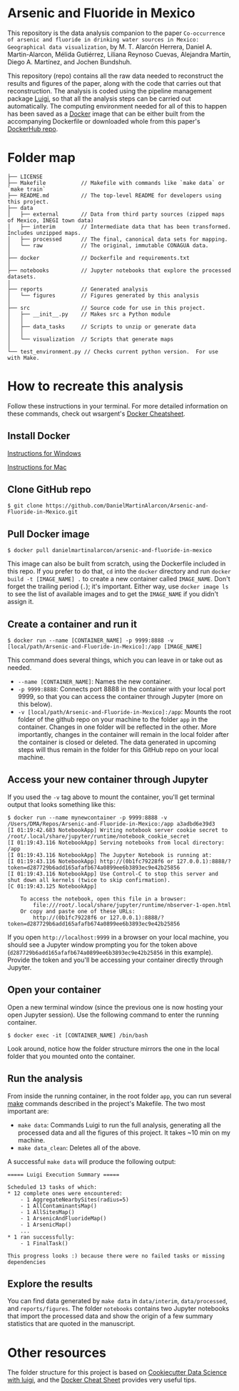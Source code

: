 # Arsenic and Fluoride in Mexico
This repository is the data analysis companion to the paper `Co-occurrence of arsenic and fluoride in drinking water sources in Mexico: Geographical data visualization`, by M. T. Alarcón Herrera, Daniel A. Martin-Alarcon, Mélida Gutiérrez, Liliana Reynoso Cuevas, Alejandra Martín, Diego A. Martínez, and Jochen Bundshuh.

This repository (repo) contains all the raw data needed to reconstruct the results and figures of the paper, along with the code that carries out that reconstruction.  The analysis is coded using the pipeline management package [Luigi](https://luigi.readthedocs.io/en/stable/index.html), so that all the analysis steps can be carried out automatically.  The computing environment needed for all of this to happen has been saved as a [Docker](https://www.docker.com/) image that can be either built from the accompanying Dockerfile or downloaded whole from this paper's [DockerHub repo](https://hub.docker.com/r/danielmartinalarcon/arsenic-and-fluoride-in-mexico).

# Folder map

```
├── LICENSE
├── Makefile           // Makefile with commands like `make data` or `make train`
├── README.md          // The top-level README for developers using this project.
├── data
│   ├── external       // Data from third party sources (zipped maps of Mexico, INEGI town data)
│   ├── interim        // Intermediate data that has been transformed. Includes unzipped maps.
│   ├── processed      // The final, canonical data sets for mapping.
│   └── raw            // The original, immutable CONAGUA data.
│
├── docker             // Dockerfile and requirements.txt
│        
├── notebooks          // Jupyter notebooks that explore the processed datasets.
│
├── reports            // Generated analysis
│   └── figures        // Figures generated by this analysis
│
├── src                // Source code for use in this project.
│   ├── __init__.py    // Makes src a Python module
│   │
│   ├── data_tasks     // Scripts to unzip or generate data
│   │
│   └── visualization  // Scripts that generate maps
│
└── test_environment.py // Checks current python version.  For use with Make.
```

# How to recreate this analysis

Follow these instructions in your terminal.  For more detailed information on these commands, check out wsargent's [Docker Cheatsheet](https://github.com/wsargent/docker-cheat-sheet/#containers).

## Install Docker
[Instructions for Windows](https://docs.docker.com/docker-for-windows/)

[Instructions for Mac](https://docs.docker.com/docker-for-mac/)

## Clone GitHub repo

`$ git clone https://github.com/DanielMartinAlarcon/Arsenic-and-Fluoride-in-Mexico.git`

## Pull Docker image

`$ docker pull danielmartinalarcon/arsenic-and-fluoride-in-mexico`

This image can also be built from scratch, using the Dockerfile included in this repo. If you prefer to do that, `cd` into the `docker` directory and run `docker build -t [IMAGE_NAME] .` to create a new container called `IMAGE_NAME`. Don't forget the trailing period (`.`); it's important. Either way, use `docker image ls` to see the list of available images and to get the `IMAGE_NAME` if you didn't assign it. 

## Create a container and run it

`$ docker run --name [CONTAINER_NAME] -p 9999:8888 -v [local/path/Arsenic-and-Fluoride-in-Mexico]:/app [IMAGE_NAME]`

This command does several things, which you can leave in or take out as needed.

* `--name [CONTAINER_NAME]`: Names the new container.
* `-p 9999:8888`: Connects port 8888 in the container with your local port 9999, so that you can access the container through Jupyter (more on this below).
* `-v [local/path/Arsenic-and-Fluoride-in-Mexico]:/app`: Mounts the root folder of the github repo on your machine to the folder `app` in the container.  Changes in one folder will be reflected in the other.  More importantly, changes in the container will remain in the local folder after the container is closed or deleted.  The data generated in upcoming steps will thus remain in the folder for this GitHub repo on your local machine.

## Access your new container through Jupyter
If you used the `-v` tag above to mount the container, you'll get terminal output that looks something like this:
```
$ docker run --name mynewcontainer -p 9999:8888 -v /Users/DMA/Repos/Arsenic-and-Fluoride-in-Mexico:/app a3adbd6e39d3
[I 01:19:42.683 NotebookApp] Writing notebook server cookie secret to /root/.local/share/jupyter/runtime/notebook_cookie_secret
[I 01:19:43.116 NotebookApp] Serving notebooks from local directory: /app
[I 01:19:43.116 NotebookApp] The Jupyter Notebook is running at:
[I 01:19:43.116 NotebookApp] http://(0b1fc79228f6 or 127.0.0.1):8888/?token=d287729b6add165afafb674a0899ee6b3893ec9e42b25856
[I 01:19:43.116 NotebookApp] Use Control-C to stop this server and shut down all kernels (twice to skip confirmation).
[C 01:19:43.125 NotebookApp] 
    
    To access the notebook, open this file in a browser:
        file:///root/.local/share/jupyter/runtime/nbserver-1-open.html
    Or copy and paste one of these URLs:
        http://(0b1fc79228f6 or 127.0.0.1):8888/?token=d287729b6add165afafb674a0899ee6b3893ec9e42b25856
```
If you open `http://localhost:9999` in a browser on your local machine, you should see a Jupyter window prompting you for the token above (`d287729b6add165afafb674a0899ee6b3893ec9e42b25856` in this example). Provide the token and you'll be accessing your container directly through Jupyter.

## Open your container
Open a new terminal window (since the previous one is now hosting your open Jupyter session).  Use the following command to enter the running container.

`$ docker exec -it [CONTAINER_NAME] /bin/bash`

Look around, notice how the folder structure mirrors the one in the local folder that you mounted onto the container.

## Run the analysis
From inside the running container, in the root folder `app`, you can run several [make](https://www.gnu.org/software/make/) commands described in the project's Makefile.  The two most important are:

* `make data`: Commands Luigi to run the full analysis, generating all the processed data and all the figures of this project.  It takes ~10 min on my machine.
* `make data_clean`: Deletes all of the above.

A successful `make data` will produce the following output:
```
===== Luigi Execution Summary =====

Scheduled 13 tasks of which:
* 12 complete ones were encountered:
    - 1 AggregateNearbySites(radius=5)
    - 1 AllContaminantsMap()
    - 1 AllSitesMap()
    - 1 ArsenicAndFluorideMap()
    - 1 ArsenicMap()
    ...
* 1 ran successfully:
    - 1 FinalTask()

This progress looks :) because there were no failed tasks or missing dependencies
```

## Explore the results
You can find data generated by `make data` in `data/interim`, `data/processed`, and `reports/figures`. The folder `notebooks` contains two Jupyter notebooks that import the processed data and show the origin of a few summary statistics that are quoted in the manuscript.  

# Other resources
The folder structure for this project is based on [Cookiecutter Data Science with luigi](https://github.com/ffmmjj/luigi_data_science_project_cookiecutter), and the [Docker Cheat Sheet](https://github.com/wsargent/docker-cheat-sheet) provides very useful tips.